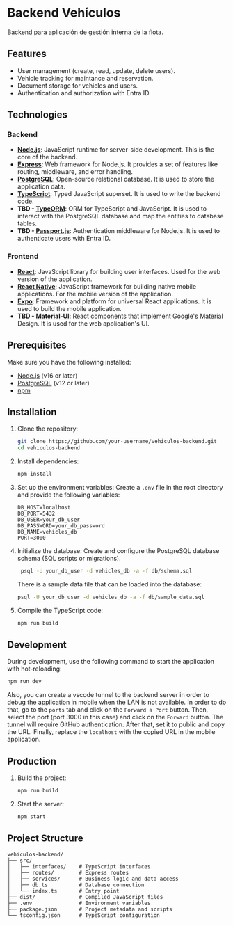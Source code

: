 # Backend Vehículos

Backend para aplicación de gestión interna de la flota.

## Features

- User management (create, read, update, delete users).
- Vehicle tracking for maintance and reservation.
- Document storage for vehicles and users.
- Authentication and authorization with Entra ID.

## Technologies

### Backend

- **[Node.js](https://nodejs.org/)**: JavaScript runtime for server-side development. This is the core of the backend.
- **[Express](https://expressjs.com/)**: Web framework for Node.js. It provides a set of features like routing, middleware, and error handling.
- **[PostgreSQL](https://www.postgresql.org/)**: Open-source relational database. It is used to store the application data.
- **[TypeScript](https://www.typescriptlang.org/)**: Typed JavaScript superset. It is used to write the backend code.
- **TBD - [TypeORM](https://typeorm.io/)**: ORM for TypeScript and JavaScript. It is used to interact with the PostgreSQL database and map the entities to database tables.
- **TBD - [Passport.js](http://www.passportjs.org/)**: Authentication middleware for Node.js. It is used to authenticate users with Entra ID.

### Frontend

- **[React](https://reactjs.org/)**: JavaScript library for building user interfaces. Used for the web version of the application.
- **[React Native](https://reactnative.dev/)**: JavaScript framework for building native mobile applications. For the mobile version of the application.
- **[Expo](https://expo.dev/)**: Framework and platform for universal React applications. It is used to build the mobile application.
- **TBD - [Material-UI](https://material-ui.com/)**: React components that implement Google's Material Design. It is used for the web application's UI.

## Prerequisites

Make sure you have the following installed:

- [Node.js](https://nodejs.org/) (v16 or later)
- [PostgreSQL](https://www.postgresql.org/) (v12 or later)
- [npm](https://www.npmjs.com/)

## Installation

1. Clone the repository:

   ```bash
   git clone https://github.com/your-username/vehiculos-backend.git
   cd vehiculos-backend
   ```

2. Install dependencies:

   ```bash
   npm install
   ```

3. Set up the environment variables:
   Create a `.env` file in the root directory and provide the following variables:

   ```env
   DB_HOST=localhost
   DB_PORT=5432
   DB_USER=your_db_user
   DB_PASSWORD=your_db_password
   DB_NAME=vehicles_db
   PORT=3000
   ```

4. Initialize the database:
   Create and configure the PostgreSQL database schema (SQL scripts or migrations).

   ```bash
    psql -U your_db_user -d vehicles_db -a -f db/schema.sql
    ```

    There is a sample data file that can be loaded into the database:

    ```bash
    psql -U your_db_user -d vehicles_db -a -f db/sample_data.sql
    ```

5. Compile the TypeScript code:

   ```bash
   npm run build
   ```

## Development

During development, use the following command to start the application with hot-reloading:

```bash
npm run dev
```

Also, you can create a vscode tunnel to the backend server in order to debug the application in mobile when the LAN is not available. In order to do that, go to the `ports` tab and click on the `Forward a Port` button. Then, select the port (port 3000 in this case) and click on the `Forward` button. The tunnel will require GitHub authentication. After that, set it to public and copy the URL. Finally, replace the `localhost` with the copied URL in the mobile application.

## Production

1. Build the project:

   ```bash
   npm run build
   ```

2. Start the server:

   ```bash
   npm start
   ```

## Project Structure

```plaintext
vehiculos-backend/
├── src/
│   ├── interfaces/    # TypeScript interfaces
│   ├── routes/        # Express routes
│   ├── services/      # Business logic and data access
│   ├── db.ts          # Database connection
│   └── index.ts       # Entry point
├── dist/              # Compiled JavaScript files
├── .env               # Environment variables
├── package.json       # Project metadata and scripts
└── tsconfig.json      # TypeScript configuration
```
